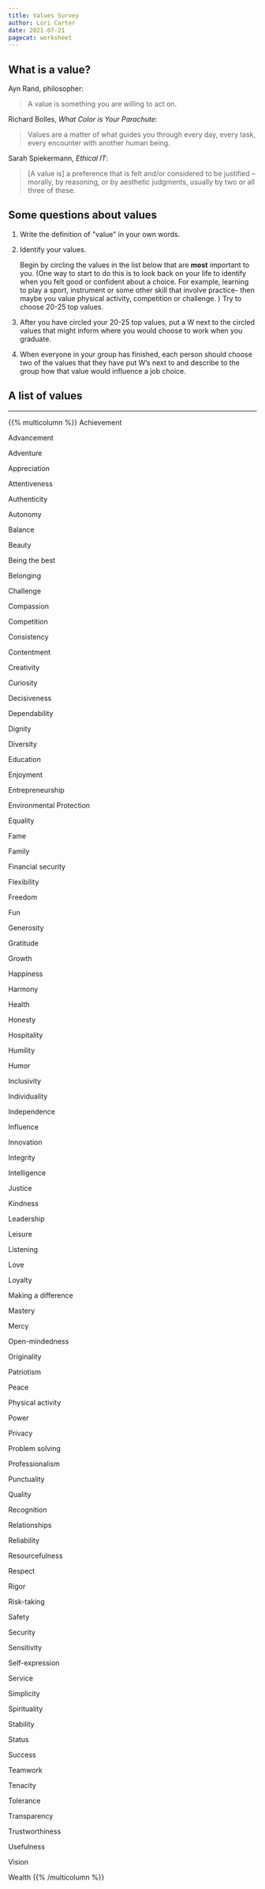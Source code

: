```yaml
---
title: Values Survey
author: Lori Carter
date: 2021-07-21
pagecat: worksheet
---
```



## What is a value?

Ayn Rand, philosopher:

> A value is something you are willing to act on.  


Richard Bolles, *What Color is Your Parachute*:

> Values are a matter of what guides you through every day, every task,
every encounter with another human being. 


Sarah Spiekermann, *Ethical IT*:

> [A value is] a preference that is felt and/or considered to be justified – morally,
by reasoning, or by aesthetic judgments, usually by two or all three of
these.  


## Some questions about values

1. Write the definition of "value" in your own words.

2. Identify your values. 

    Begin by circling the values in
the list below that are **most** important to you. (One way to start to
do this is to look back on your life to identify when you felt good or
confident about a choice. For example, learning to play a sport,
instrument or some other skill that involve practice- then maybe you
value physical activity, competition or challenge. ) Try to choose 20-25
top values.

3. After you have circled your 20-25 top values, put a W
next to the circled values that might inform where you would choose to
work when you graduate.

4. When everyone in your group has finished, each person should choose two
of the values that they have put W’s next to and describe to the group
how that value would influence a job choice.


## A list of values

---

{{% multicolumn %}}
Achievement

Advancement

Adventure

Appreciation

Attentiveness

Authenticity

Autonomy

Balance

Beauty

Being the best

Belonging

Challenge

Compassion

Competition

Consistency

Contentment

Creativity

Curiosity

Decisiveness

Dependability

Dignity

Diversity

Education

Enjoyment

Entrepreneurship

Environmental Protection

Equality

Fame

Family

Financial security

Flexibility

Freedom

Fun

Generosity

Gratitude

Growth

Happiness

Harmony

Health

Honesty

Hospitality

Humility

Humor

Inclusivity

Individuality  

Independence

Influence

Innovation

Integrity

Intelligence

Justice

Kindness

Leadership

Leisure

Listening

Love

Loyalty

Making a difference

Mastery

Mercy

Open-mindedness

Originality

Patriotism

Peace

Physical activity

Power

Privacy

Problem solving

Professionalism

Punctuality

Quality

Recognition

Relationships

Reliability

Resourcefulness

Respect

Rigor

Risk-taking

Safety

Security

Sensitivity

Self-expression

Service

Simplicity

Spirituality

Stability

Status

Success

Teamwork

Tenacity

Tolerance

Transparency

Trustworthiness

Usefulness

Vision

Wealth
{{% /multicolumn %}}

